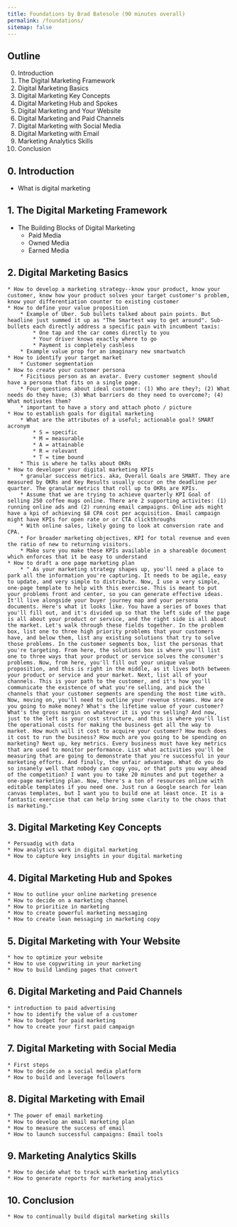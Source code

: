```yaml
---
title: Foundations by Brad Batesole (90 minutes overall)
permalink: /foundations/
sitemap: false
---
```


## Outline
0. Introduction
1. The Digital Marketing Framework
2. Digital Marketing Basics
3. Digital Marketing Key Concepts
4. Digital Marketing Hub and Spokes
5. Digital Marketing and Your Website
6. Digital Marketing and Paid Channels
7. Digital Marketing with Social Media
8. Digital Marketing with Email
9. Marketing Analytics Skills
10. Conclusion

## 0. Introduction
* What is digital marketing
	
## 1. The Digital Marketing Framework 
* The Building Blocks of Digital Marketing
	* Paid Media
	* Owned Media
	* Earned Media


## 2. Digital Marketing Basics
	* How to develop a marketing strategy--know your product, know your customer, know how your product solves your target customer's problem, know your differentiation counter to existing customer
	* How to define your value proposition
		* Example of Uber. Sub bullets talked about pain points. But headline just summed it up as "The Smartest way to get around". Sub-bullets each directly address a specific pain with incumbent taxis:
			* One tap and the car comes directly to you
			* Your driver knows exactly where to go
			* Payment is completely cashless
		* Example value prop for an imaginary new smartwatch 
	* How to identify your target market
		* Customer segmentation
	* How to create your customer persona
		* Ficitious person as an avatar. Every customer segment should have a persona that fits on a single page.
		* Four questions about ideal customer: (1) Who are they?; (2) What needs do they have; (3) What barriers do they need to overcome?; (4) What motivates them? 
		* important to have a story and attach photo / picture
	* How to establish goals for digital marketing
		* What are the attributes of a useful; actionable goal? SMART acronym
			* S = specific
			* M = measurable
			* A = attainable
			* R = relevant
			* T = time bound
		* This is where he talks about OKRs
	* How to developer your digital marketing KPIs
		* granular success metrics. aka, Overall Goals are SMART. They are measured by OKRs and Key Results usually occur on the deadline per quarter. The granular metrics that roll up to OKRs are KPIs.
		* Assume that we are trying to achieve quarterly KPI Goal of selling 250 coffee mugs online. There are 2 supporting activites: (1) running online ads and (2) running email campaigns. Online ads might have a kpi of achieving $8 CPA cost per acquisition. Email campaign might have KPIs for open rate or or CTA clickthroughs
		* With online sales, likely going to look at conversion rate and CPA.
		* For broader marketing objectives, KPI for total revenue and even the ratio of new to returning visitors.
		* Make sure you make these KPIs available in a shareable document which enforces that it be easy to understand
	* How to draft a one page marketing plan
		* " As your marketing strategy shapes up, you'll need a place to park all the information you're capturing. It needs to be agile, easy to update, and very simple to distribute. Now, I use a very simple, one-page template to help with this exercise. This is meant to put your problems front and center, so you can generate effective ideas. It'll live alongside your buyer journey map and your persona documents. Here's what it looks like. You have a series of boxes that you'll fill out, and it's divided up so that the left side of the page is all about your product or service, and the right side is all about the market. Let's walk through these fields together. In the problem box, list one to three high priority problems that your customers have, and below them, list any existing solutions that try to solve those problems. In the customer segments box, list the personas that you're targeting. From here, the solutions box is where you'll list one to three ways that your product or service solves the consumer's problems. Now, from here, you'll fill out your unique value proposition, and this is right in the middle, as it lives both between your product or service and your market. Next, list all of your channels. This is your path to the customer, and it's how you'll communicate the existence of what you're selling, and pick the channels that your customer segments are spending the most time with. Now, moving on, you'll need to outline your revenue streams. How are you going to make money? What's the lifetime value of your customer? What's the gross margin on whatever it is you're selling? And now, just to the left is your cost structure, and this is where you'll list the operational costs for making the business get all the way to market. How much will it cost to acquire your customer? How much does it cost to run the business? How much are you going to be spending on marketing? Next up, key metrics. Every business must have key metrics that are used to monitor performance. List what activities you'll be measuring that are going to demonstrate that you're successful in your marketing efforts. And finally, the unfair advantage. What do you do so insanely well that nobody can copy you, or that puts you way ahead of the competition? I want you to take 20 minutes and put together a one-page marketing plan. Now, there's a ton of resources online with editable templates if you need one. Just run a Google search for lean canvas templates, but I want you to build one at least once. It is a fantastic exercise that can help bring some clarity to the chaos that is marketing." 	
## 3. Digital Marketing Key Concepts
	* Persuadig with data
	* How analytics work in digital marketing
	* How to capture key insights in your digital marketing
## 4. Digital Marketing Hub and Spokes
	* How to outline your online marketing presence
	* How to decide on a marketing channel
	* How to prioritize in marketing
	* How to create powerful marketing messaging
	* How to create lean messaging in marketing copy
## 5. Digital Marketing with Your Website
	* how to optimize your website
	* How to use copywriting in your marketing
	* How to build landing pages that convert 
## 6. Digital Marketing and Paid Channels
	* introduction to paid advertising
	* how to identify the value of a customer
	* How to budget for paid marketing
	* how to create your first paid campaign
## 7. Digital Marketing with Social Media
	* First steps
	* How to decide on a social media platform
	* How to build and leverage followers
## 8. Digital Marketing with Email
	* The power of email marketing
	* How to develop an email marketing plan
	* How to measure the success of email
	* How to launch successful campaigns: Email tools
## 9. Marketing Analytics Skills
	* How to decide what to track with marketing analytics
	* How to generate reports for marketing analytics
## 10. Conclusion
	* How to continually build digital marketing skills
